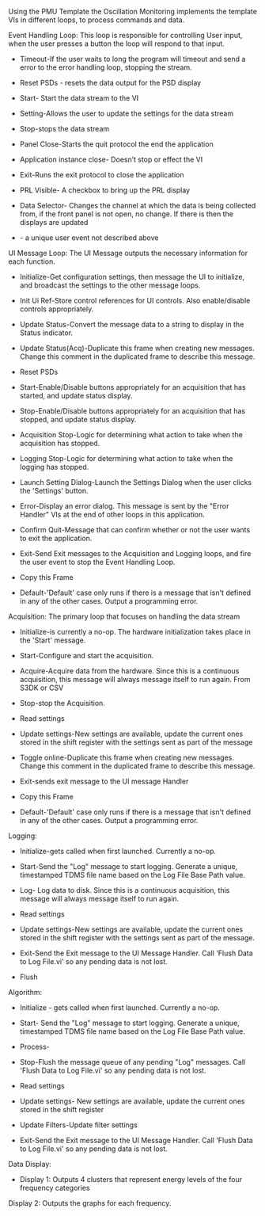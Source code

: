 ﻿Using the PMU Template the Oscillation Monitoring implements the template VIs in different loops, to process commands and data.

  

Event Handling Loop: This loop is responsible for controlling User input, when the user presses a button the loop will respond to that input.

-   Timeout-If the user waits to long the program will timeout and send a error to the error handling loop, stopping the stream.
    
-   Reset PSDs - resets the data output for the PSD display
    
-   Start- Start the data stream to the VI
    
-   Setting-Allows the user to update the settings for the data stream
    
-   Stop-stops the data stream
    
-   Panel Close-Starts the quit protocol the end the application
    
-   Application instance close- Doesn’t stop or effect the VI
    
-   Exit-Runs the exit protocol to close the application
    
-   PRL Visible- A checkbox to bring up the PRL display
    
-   Data Selector- Changes the channel at which the data is being collected from, if the front panel is not open, no change. If there is then the displays are updated
    
-   <User Event>- a unique user event not described above
    

UI Message Loop: The UI Message outputs the necessary information for each function.

-   Initialize-Get configuration settings, then message the UI to initialize, and broadcast the settings to the other message loops.
    
-   Init Ui Ref-Store control references for UI controls. Also enable/disable controls appropriately.
    
-   Update Status-Convert the message data to a string to display in the Status indicator.
    
-   Update Status(Acq)-Duplicate this frame when creating new messages. Change this comment in the duplicated frame to describe this message.
    
-   Reset PSDs
    
-   Start-Enable/Disable buttons appropriately for an acquisition that has started, and update status display.
    
-   Stop-Enable/Disable buttons appropriately for an acquisition that has stopped, and update status display.
    
-   Acquisition Stop-Logic for determining what action to take when the acquisition has stopped.
    
-   Logging Stop-Logic for determining what action to take when the logging has stopped.
    
-   Launch Setting Dialog-Launch the Settings Dialog when the user clicks the 'Settings' button.
    
-   Error-Display an error dialog. This message is sent by the "Error Handler" VIs at the end of other loops in this application.
    
-   Confirm Quit-Message that can confirm whether or not the user wants to exit the application.
    
-   Exit-Send Exit messages to the Acquisition and Logging loops, and fire the user event to stop the Event Handling Loop.
    
-   Copy this Frame
    
-   Default-'Default' case only runs if there is a message that isn't defined in any of the other cases. Output a programming error.
    

Acquisition: The primary loop that focuses on handling the data stream

-   Initialize-is currently a no-op. The hardware initialization takes place in the 'Start' message.
    
-   Start-Configure and start the acquisition.
    
-   Acquire-Acquire data from the hardware. Since this is a continuous acquisition, this message will always message itself to run again. From S3DK or CSV
    
-   Stop-stop the Acquisition.
    
-   Read settings
    
-   Update settings-New settings are available, update the current ones stored in the shift register with the settings sent as part of the message
    
-   Toggle online-Duplicate this frame when creating new messages. Change this comment in the duplicated frame to describe this message.
    
-   Exit-sends exit message to the UI message Handler
    
-   Copy this Frame
    
-   Default-'Default' case only runs if there is a message that isn't defined in any of the other cases. Output a programming error.
    

Logging:

-   Initialize-gets called when first launched. Currently a no-op.
    
-   Start-Send the "Log" message to start logging. Generate a unique, timestamped TDMS file name based on the Log File Base Path value.
    
-   Log- Log data to disk. Since this is a continuous acquisition, this message will always message itself to run again.
    
-   Read settings
    
-   Update settings-New settings are available, update the current ones stored in the shift register with the settings sent as part of the message.
    
-   Exit-Send the Exit message to the UI Message Handler. Call 'Flush Data to Log File.vi' so any pending data is not lost.
    
-   Flush
    

Algorithm:

-   Initialize - gets called when first launched. Currently a no-op.
    
-   Start- Send the "Log" message to start logging. Generate a unique, timestamped TDMS file name based on the Log File Base Path value.
    
-   Process-
    
-   Stop-Flush the message queue of any pending "Log" messages. Call 'Flush Data to Log File.vi' so any pending data is not lost.
    
-   Read settings
    
-   Update settings- New settings are available, update the current ones stored in the shift register
    
-   Update Filters-Update filter settings
    
-   Exit-Send the Exit message to the UI Message Handler. Call 'Flush Data to Log File.vi' so any pending data is not lost.
    

Data Display:

-   Display 1: Outputs 4 clusters that represent energy levels of the four frequency categories
    

Display 2: Outputs the graphs for each frequency.

